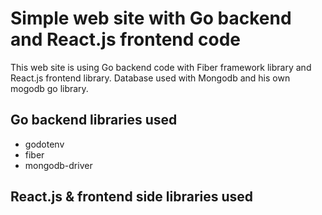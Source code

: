 # Simple web site with Go backend and React.js frontend code

This web site is using Go backend code with Fiber framework library and React.js frontend library.
Database used with Mongodb and his own mogodb go library.

## Go backend libraries used

- godotenv
- fiber
- mongodb-driver

## React.js & frontend side libraries used


